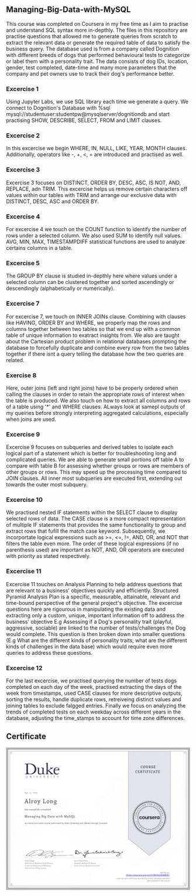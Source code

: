 ## Managing-Big-Data-with-MySQL
This course was completed on Coursera in my free time as I aim to practise and understand SQL syntax more in-depthly. 
The files in this repository are practise questions that allowed me to generate queries from scratch to extract the relevant data or generate the required table of data to satisfy the business query. The database used is from a company called Dognition with different breeds of dogs that performed behavioural tests to categorize or label them with a personality trait. The data consists of dog IDs, location, gender, test completed, date-time and many more parameters that the company and pet owners use to track their dog's performance better.

### Excercise 1
Using Jupyter Labs, we use SQL library each time we generate a query. We connect to Dognition's Database with %sql mysql://studentuser:studentpw@mysqlserver/dognitiondb and start practising SHOW, DESCRIBE, SELECT, FROM and LIMIT clauses.

### Excercise 2
In this excercise we begin WHERE, IN, NULL, LIKE, YEAR, MONTH clauses. Additionally, operators like -, +, <, = are introduced and practised as well.

### Excercise 3
Excercise 3 focuses on DISTINCT, ORDER BY, DESC, ASC, IS NOT, AND, REPLACE, adn TRIM. This excercise helps us remove certain characters off values within our tables with TRIM and arrange our exclusive data with DISTINCT, DESC, ASC and ORDER BY.

### Excercise 4
For excercise 4 we touch on the COUNT function to identify the number of rows under a selected column. We also used SUM to identify null values. AVG, MIN, MAX, TIMESTAMPDIFF statistical functions are used to analyze certains columns in a table.

### Excercise 5
The GROUP BY clause is studied in-depthly here where values under a selected column can be clustered together and sorted ascendingly or descendingly (alphabetically or numerically).

### Excercise 7
For excercise 7, we touch on INNER JOINs clause. Combining with clauses like HAVING, ORDER BY and WHERE, we properly map the rows and columns together between two tables so that we end up with a common table of unique information to exatract insights from. We also are taught about the Cartesian product problem in relational databases prompting the database to forcefully duplicate and combine every row from the two tables together if there isnt a query telling the database how the two queries are related. 

### Exercise 8
Here, outer joins (left and right joins) have to be properly ordered when calling the clauses in order to retain the appropriate rows of interest when the table is produced. We also touch on how to extract all columns and rows of a table using '\*' and WHERE clauses. ALways look at samepl outputs of my queiries before strongly interpreting aggregated calculations, especially when joins are used.

### Excercise 9
Excercise 9 focuses on subqueries and derived tables to isolate each logical part of a statement which is better for troubleshooting long and complicated queries. We are able to generate small portions off table A to compare with table B for assessing whether groups or rows are members of other groups or rows. This may speed up the processing time compared to JOIN clauses. All inner most subqueries are executed first, extending out towards the outer most subquery.

### Excercise 10
We practised nested IF statements within the SELECT clause to display selected rows of data. The CASE clause is a more compact representation of multiple IF statements that provides the same functionality to group and extract rows that fufill the match case keyword. Subsequently, we incorportate logical expressions such as >=, <=, !=, AND, OR, and NOT that filters the table even more. The order of these logical expressions (if no parenthesis used) are important as NOT, AND, OR operators are executed with priority as stated respectively.

### Excercise 11
Excercise 11 touches on Analysis Planning to help address questions that are relevant to a business' objectives quickly and efficiently. Structured Pyramid Analysis Plan is a specific, measurable, attainable, relevant and time-bound perspective of the general project's objective. The excercise questions here are rigourous in manipulating the existing data and extracting only a custom, unique, important information off to address the business' objective E.g Assessing if a Dog's personality trait (playful, aggressive, sociable) are linked to the number of tests/challenges the Dog would complete. This question is then broken down into smaller questions (E.g What are the different kinds of personality traits, what are the different kinds of challenges in the data base) which would require even more queries to address these questions. 

### Excercise 12
For the last excercise, we practised querying the number of tests dogs completed on each day of the week, practised extracting the days of the week from timestamps, used CASE clauses for more descriptive outputs, sorting the results, handle duplicate rows, retreiveing distinct values and joining tables to exclude falgged entries. Finally we focus on analyzing the trends of completed tests on each weekday across different years in the database, adjusting the time_stamps to account for time zone differences.


## Certificate
![Duke Certificate](https://github.com/alroychiang/Managing-Big-Data-with-MySQL/blob/main/Managing%20Big%20Data%20with%20MySQL%20Certificate-1.png)
